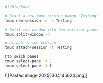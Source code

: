 
```bash
#!/bin/bash

# Start a new tmux session named "Testing"
tmux new-session -d -s Testing

# Split the window into two vertical panes
tmux split-window -h

# Attach to the session
tmux attach-session -t Testing

@to swich panes
tmux select-pane -t 1
tmux select-pane -t 0
```

![[Pasted image 20250304145624.png]]